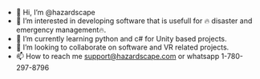 - 👋 Hi, I’m @hazardscape
- 👀 I’m interested in developing software that is usefull for 🔥 disaster and emergency management🔥.
- 🌱 I’m currently learning python and c# for Unity based projects.
- 💞️ I’m looking to collaborate on software and VR related projects.
- 📫 How to reach me support@hazardscape.com or whatsapp 1-780-297-8796

<!---
hazardscape/hazardscape is a ✨ special ✨ repository because its `README.md` (this file) appears on your GitHub profile.
You can click the Preview link to take a look at your changes.
--->
